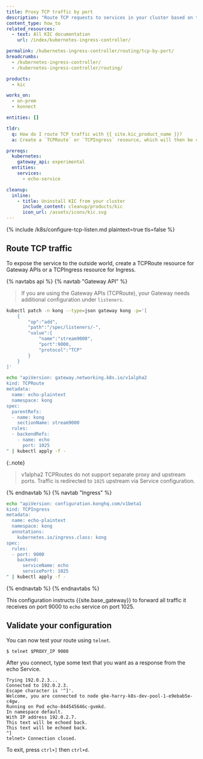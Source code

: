 ```yaml
---
title: Proxy TCP traffic by port
description: "Route TCP requests to services in your cluster based on the incoming port using TCPRoute or TCPIngress"
content_type: how_to
related_resources:
  - text: All KIC documentation
    url: /index/kubernetes-ingress-controller/

permalink: /kubernetes-ingress-controller/routing/tcp-by-port/
breadcrumbs:
  - /kubernetes-ingress-controller/
  - /kubernetes-ingress-controller/routing/

products:
  - kic

works_on:
  - on-prem
  - konnect

entities: []

tldr:
  q: How do I route TCP traffic with {{ site.kic_product_name }}?
  a: Create a `TCPRoute` or `TCPIngress` resource, which will then be converted in to a {{ site.base_gateway }} Service and Route

prereqs:
  kubernetes:
    gateway_api: experimental
  entities:
    services:
      - echo-service

cleanup:
  inline:
    - title: Uninstall KIC from your cluster
      include_content: cleanup/products/kic
      icon_url: /assets/icons/kic.svg
---
```


{% include /k8s/configure-tcp-listen.md plaintext=true tls=false %}

## Route TCP traffic

To expose the service to the outside world, create a TCPRoute resource for Gateway APIs or a TCPIngress resource for Ingress.

{% navtabs api %}
{% navtab "Gateway API" %}

> If you are using the Gateway APIs (TCPRoute), your Gateway needs additional configuration under `listeners`.

```bash
kubectl patch -n kong --type=json gateway kong -p='[
    {
        "op":"add",
        "path":"/spec/listeners/-",
        "value":{
            "name":"stream9000",
            "port":9000,
            "protocol":"TCP"
        }
    }
]'
```

```bash
echo "apiVersion: gateway.networking.k8s.io/v1alpha2
kind: TCPRoute
metadata:
  name: echo-plaintext
  namespace: kong
spec:
  parentRefs:
  - name: kong
    sectionName: stream9000
  rules:
  - backendRefs:
    - name: echo
      port: 1025
" | kubectl apply -f -
```

{:.note}

> v1alpha2 TCPRoutes do not support separate proxy and upstream ports. Traffic
> is redirected to `1025` upstream via Service configuration.

{% endnavtab %}
{% navtab "Ingress" %}

```bash
echo "apiVersion: configuration.konghq.com/v1beta1
kind: TCPIngress
metadata:
  name: echo-plaintext
  namespace: kong
  annotations:
    kubernetes.io/ingress.class: kong
spec:
  rules:
  - port: 9000
    backend:
      serviceName: echo
      servicePort: 1025
" | kubectl apply -f -
```

{% endnavtab %}
{% endnavtabs %}

This configuration instructs {{site.base_gateway}} to forward all traffic it
receives on port 9000 to `echo` service on port 1025.

## Validate your configuration

You can now test your route using `telnet`.

```shell
$ telnet $PROXY_IP 9000
```

After you connect, type some text that you want as a response from the echo Service.

```
Trying 192.0.2.3...
Connected to 192.0.2.3.
Escape character is '^]'.
Welcome, you are connected to node gke-harry-k8s-dev-pool-1-e9ebab5e-c4gw.
Running on Pod echo-844545646c-gvmkd.
In namespace default.
With IP address 192.0.2.7.
This text will be echoed back.
This text will be echoed back.
^]
telnet> Connection closed.
```

To exit, press `ctrl+]` then `ctrl+d`.

